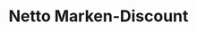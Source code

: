 ---
title: "Netto Marken-Discount"
url: /weidhausen-b-coburg/netto-marken-discount/
shop: Supermarkt
---